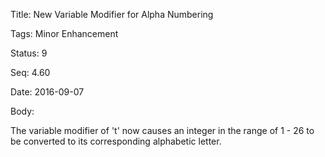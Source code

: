 Title:  New Variable Modifier for Alpha Numbering

Tags:   Minor Enhancement

Status: 9

Seq:    4.60

Date:   2016-09-07

Body:

The variable modifier of 't' now causes an integer in the range of 1 - 26 to be converted to its corresponding alphabetic letter.

